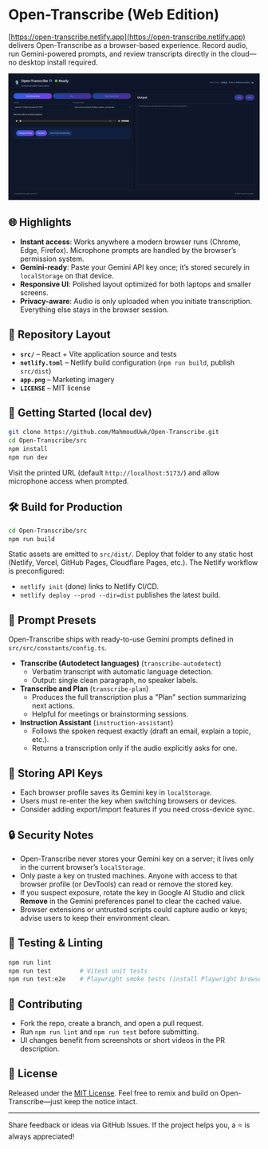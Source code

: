 # Open-Transcribe (Web Edition)

[https://open-transcribe.netlify.app](https://open-transcribe.netlify.app) delivers Open-Transcribe as a browser-based experience. Record audio, run Gemini-powered prompts, and review transcripts directly in the cloud—no desktop install required.

<p align="center">
  <img src="app.png" alt="Open-Transcribe UI" width="520" />
</p>

## 🌐 Highlights

- **Instant access**: Works anywhere a modern browser runs (Chrome, Edge, Firefox). Microphone prompts are handled by the browser’s permission system.
- **Gemini-ready**: Paste your Gemini API key once; it’s stored securely in `localStorage` on that device.
- **Responsive UI**: Polished layout optimized for both laptops and smaller screens.
- **Privacy-aware**: Audio is only uploaded when you initiate transcription. Everything else stays in the browser session.

## 📁 Repository Layout

- **`src/`** – React + Vite application source and tests
- **`netlify.toml`** – Netlify build configuration (`npm run build`, publish `src/dist`)
- **`app.png`** – Marketing imagery
- **`LICENSE`** – MIT license

## 🚀 Getting Started (local dev)

```bash
git clone https://github.com/MahmoudUwk/Open-Transcribe.git
cd Open-Transcribe/src
npm install
npm run dev
```

Visit the printed URL (default `http://localhost:5173/`) and allow microphone access when prompted.

## 🛠️ Build for Production

```bash
cd Open-Transcribe/src
npm run build
```

Static assets are emitted to `src/dist/`. Deploy that folder to any static host (Netlify, Vercel, GitHub Pages, Cloudflare Pages, etc.). The Netlify workflow is preconfigured:

- `netlify init` (done) links to Netlify CI/CD.
- `netlify deploy --prod --dir=dist` publishes the latest build.

## 🧩 Prompt Presets

Open-Transcribe ships with ready-to-use Gemini prompts defined in `src/src/constants/config.ts`.

- **Transcribe (Autodetect languages)** (`transcribe-autodetect`)
  - Verbatim transcript with automatic language detection.
  - Output: single clean paragraph, no speaker labels.
- **Transcribe and Plan** (`transcribe-plan`)
  - Produces the full transcription plus a "Plan" section summarizing next actions.
  - Helpful for meetings or brainstorming sessions.
- **Instruction Assistant** (`instruction-assistant`)
  - Follows the spoken request exactly (draft an email, explain a topic, etc.).
  - Returns a transcription only if the audio explicitly asks for one.

## 🔐 Storing API Keys

- Each browser profile saves its Gemini key in `localStorage`.
- Users must re-enter the key when switching browsers or devices.
- Consider adding export/import features if you need cross-device sync.

## 🔒 Security Notes

- Open-Transcribe never stores your Gemini key on a server; it lives only in the current browser’s `localStorage`.
- Only paste a key on trusted machines. Anyone with access to that browser profile (or DevTools) can read or remove the stored key.
- If you suspect exposure, rotate the key in Google AI Studio and click **Remove** in the Gemini preferences panel to clear the cached value.
- Browser extensions or untrusted scripts could capture audio or keys; advise users to keep their environment clean.

## 🧪 Testing & Linting

```bash
npm run lint
npm run test        # Vitest unit tests
npm run test:e2e    # Playwright smoke tests (install Playwright browsers first)
```

## 🤝 Contributing

- Fork the repo, create a branch, and open a pull request.
- Run `npm run lint` and `npm run test` before submitting.
- UI changes benefit from screenshots or short videos in the PR description.

## 📄 License

Released under the [MIT License](LICENSE). Feel free to remix and build on Open-Transcribe—just keep the notice intact.

---

Share feedback or ideas via GitHub Issues. If the project helps you, a ⭐️ is always appreciated!
